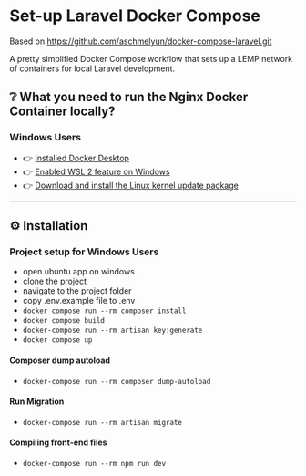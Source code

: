 # Set-up Laravel Docker Compose 

Based on https://github.com/aschmelyun/docker-compose-laravel.git

A pretty simplified Docker Compose workflow that sets up a LEMP network of containers for local Laravel development.

## ❔ What you need to run the Nginx Docker Container locally?

### Windows Users
- 👉 [Installed Docker Desktop](https://desktop.docker.com/win/main/amd64/Docker%20Desktop%20Installer.exe)
- 👉 [Enabled WSL 2 feature on Windows](https://docs.docker.com/desktop/windows/wsl/)
- 👉 [Download and install the Linux kernel update package](https://docs.microsoft.com/en-us/windows/wsl/install-manual#step-4---download-the-linux-kernel-update-package)

---

## ⚙ Installation

### Project setup for Windows Users

- open ubuntu app on windows
- clone the project
- navigate to the project folder
- copy .env.example file to .env
- `docker compose run --rm composer install`
- `docker compose build`
- `docker-compose run --rm artisan key:generate`
- `docker compose up`

#### Composer dump autoload
- `docker-compose run --rm composer dump-autoload`

#### Run Migration
- `docker-compose run --rm artisan migrate`

#### Compiling front-end files
- `docker-compose run --rm npm run dev`
